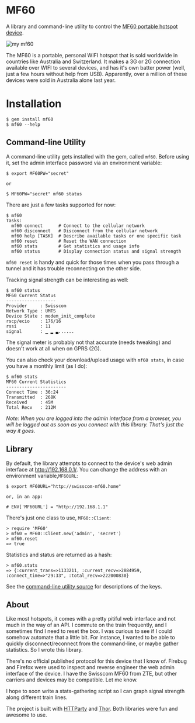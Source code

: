 # MF60 #

A library and command-line utility to control the [MF60 portable hotspot device](http://www.modem3g.com/zte-mf60-mobile-hotspot.html).

![my mf60](http://dl.dropbox.com/u/385855/mf60.jpg)

The MF60 is a portable, personal WIFI hotspot that is sold worldwide in countries like Australia and Switzerland. It makes a 3G or 2G connection available over WIFI to several devices, and has it's own batter power (well, just a few hours without help from USB). Apparently, over a million of these devices were sold in Australia alone last year.

# Installation #

    $ gem install mf60
    $ mf60 --help

## Command-line Utility ##    

A command-line utility gets installed with the gem, called `mf60`. Before using it, set the admin interface password via an environment variable:

    $ export MF60PW="secret"

    or

    $ MF60PW="secret" mf60 status

There are just a few tasks supported for now:

    $ mf60
    Tasks:
      mf60 connect      # Connect to the cellular network
      mf60 disconnect   # Disconnect from the cellular network
      mf60 help [TASK]  # Describe available tasks or one specific task
      mf60 reset        # Reset the WAN connection
      mf60 stats        # Get statistics and usage info
      mf60 status       # Display connection status and signal strength

`mf60 reset` is handy and quick for those times when you pass through a tunnel and it has trouble reconnecting on the other side.

Tracking signal strength can be interesting as well:

    $ mf60 status
    MF60 Current Status
    -------------------
    Provider     : Swisscom
    Network Type : UMTS
    Device State : modem_init_complete
    rscp/ecio    : 176/16
    rssi         : 11
    signal       : ▁ ▂ ▃......

The signal meter is probably not that accurate (needs tweaking) and doesn't work at all when on GPRS (2G). 

You can also check your download/upload usage with `mf60 stats`, in case you have a monthly limit (as I do):

    $ mf60 stats
    MF60 Current Statistics
    -----------------------
    Connect Time : 36:24
    Transmitted  : 268K
    Received     : 45M
    Total Recv   : 212M

_Note: When you are logged into the admin interface from a browser, you will be logged out as soon as you connect with this library. That's just the way it goes._

## Library ##

By default, the library attempts to connect to the device's web admin interface at http://192.168.0.1/. You can change the address with an environment variable,`MF60URL`:

    $ export MF60URL="http://swisscom-mf60.home"
    
    or, in an app:
    
    # ENV['MF60URL'] = "http://192.168.1.1"

There's just one class to use, `MF60::Client`:
    
    > require 'MF60'
    > mf60 = MF60::Client.new('admin', 'secret')
    > mf60.reset
    => true
    
Statistics and status are returned as a hash:
    
    > mf60.stats
    => {:current_trans=>1133211, :current_recv=>2884959, :connect_time=>"29:33", :total_recv=>222000830}

See the [command-line utility source](https://github.com/somebox/MF60/blob/master/bin/mf60) for descriptions of the keys.

## About
      
Like most hotspots, it comes with a pretty pitiful web interface and not much in the way of an API. I commute on the train frequently, and I sometimes find I need to reset the box. I was curious to see if I could somehow automate that a little bit. For instance, I wanted to be able to quickly disconnect/reconnect from the command-line, or maybe gather statistics. So I wrote this library.

There's no official published protocol for this device that I know of. Firebug and Firefox were used to inspect and reverse engineer the web admin interface of the device. I have the Swisscom MF60 from ZTE, but other carriers and devices may be compatible. Let me know.

I hope to soon write a stats-gathering script so I can graph signal strength along different train lines.

The project is built with [HTTParty](https://github.com/jnunemaker/httparty) and [Thor](https://github.com/wycats/thor). Both libraries were fun and awesome to use.

